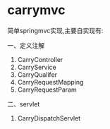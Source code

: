 # carrymvc
简单springmvc实现,主要自实现有:

一、定义注解
1. CarryController
2. CarryService
3. CarryQualifer
4. CarryRequestMapping
5. CarryRequestParam

二、servlet
1. CarryDispatchServlet
